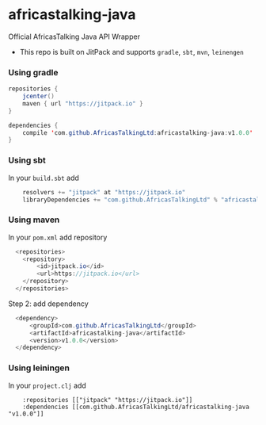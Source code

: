 # africastalking-java

Official AfricasTalking Java API Wrapper

- This repo is built on JitPack and supports ```gradle```, ```sbt```, ```mvn```, ```leinengen```

### Using gradle

```java
repositories {
    jcenter()
    maven { url "https://jitpack.io" }
}

dependencies {
    compile 'com.github.AfricasTalkingLtd:africastalking-java:v1.0.0'
}
```


### Using sbt

In your ```build.sbt``` add 

```java
    resolvers += "jitpack" at "https://jitpack.io"
    libraryDependencies += "com.github.AfricasTalkingLtd" % "africastalking-java" % "v1.0.0"

```


### Using maven

In your ```pom.xml``` add repository

```java
  <repositories>
    <repository>
        <id>jitpack.io</id>
        <url>https://jitpack.io</url>
    </repository>
  </repositories>

```

Step 2: add dependency

```java
  <dependency>
      <groupId>com.github.AfricasTalkingLtd</groupId>
      <artifactId>africastalking-java</artifactId>
      <version>v1.0.0</version>
  </dependency>
```


### Using leiningen

In your ```project.clj``` add

```node
    :repositories [["jitpack" "https://jitpack.io"]]
    :dependencies [[com.github.AfricasTalkingLtd/africastalking-java "v1.0.0"]]
```

